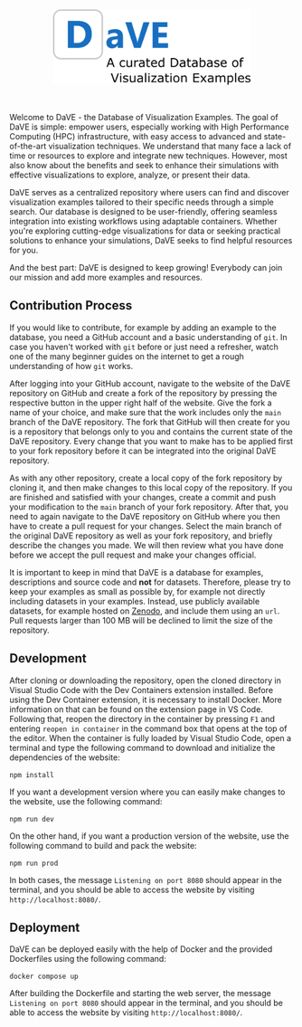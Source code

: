 &nbsp;
<p align=center>
  <img src="/website/public/images/home_logo_small.svg" width="350">
</p>
&nbsp;

Welcome to DaVE - the Database of Visualization Examples.
The goal of DaVE is simple: empower users, especially working with High Performance Computing (HPC) infrastructure, with easy access to advanced and state-of-the-art visualization techniques.
We understand that many face a lack of time or resources to explore and integrate new techniques.
However, most also know about the benefits and seek to enhance their simulations with effective visualizations to explore, analyze, or present their data.

DaVE serves as a centralized repository where users can find and discover visualization examples tailored to their specific needs through a simple search.
Our database is designed to be user-friendly, offering seamless integration into existing workflows using adaptable containers.
Whether you're exploring cutting-edge visualizations for data or seeking practical solutions to enhance your simulations, DaVE seeks to find helpful resources for you.

And the best part: DaVE is designed to keep growing!
Everybody can join our mission and add more examples and resources.

## Contribution Process ##
If you would like to contribute, for example by adding an example to the database, you need a GitHub account and a basic understanding of `git`.
In case you haven't worked with `git` before or just need a refresher, watch one of the many beginner guides on the internet to get a rough understanding of how `git` works.

After logging into your GitHub account, navigate to the website of the DaVE repository on GitHub and create a fork of the repository by pressing the respective button in the upper right half of the website.
Give the fork a name of your choice, and make sure that the work includes only the `main` branch of the DaVE repository.
The fork that GitHub will then create for you is a repository that belongs only to you and contains the current state of the DaVE repository.
Every change that you want to make has to be applied first to your fork repository before it can be integrated into the original DaVE repository.

As with any other repository, create a local copy of the fork repository by cloning it, and then make changes to this local copy of the repository.
If you are finished and satisfied with your changes, create a commit and push your modification to the `main` branch of your fork repository.
After that, you need to again navigate to the DaVE repository on GitHub where you then have to create a pull request for your changes.
Select the main branch of the original DaVE repository as well as your fork repository, and briefly describe the changes you made.
We will then review what you have done before we accept the pull request and make your changes official.

It is important to keep in mind that DaVE is a database for examples, descriptions and source code and **not** for datasets.
Therefore, please try to keep your examples as small as possible by, for example not directly including datasets in your examples.
Instead, use publicly available datasets, for example hosted on [Zenodo](https://zenodo.org/), and include them using an `url`.
Pull requests larger than 100 MB will be declined to limit the size of the repository.

## Development ###
After cloning or downloading the repository, open the cloned directory in Visual Studio Code with the Dev Containers extension installed.
Before using the Dev Container extension, it is necessary to install Docker.
More information on that can be found on the extension page in VS Code.
Following that, reopen the directory in the container by pressing `F1` and entering `reopen in container` in the command box that opens at the top of the editor.
When the container is fully loaded by Visual Studio Code, open a terminal and type the following command to download and initialize the dependencies of the website:
```
npm install
```

If you want a development version where you can easily make changes to the website, use the following command:
```
npm run dev
```
On the other hand, if you want a production version of the website, use the following command to build and pack the website:
```
npm run prod
```
In both cases, the message `Listening on port 8080` should appear in the terminal, and you should be able to access the website by visiting `http://localhost:8080/`.

## Deployment ##
DaVE can be deployed easily with the help of Docker and the provided Dockerfiles using the following command:
```
docker compose up
```
After building the Dockerfile and starting the web server, the message `Listening on port 8080` should appear in the terminal, and you should be able to access the website by visiting `http://localhost:8080/`.
